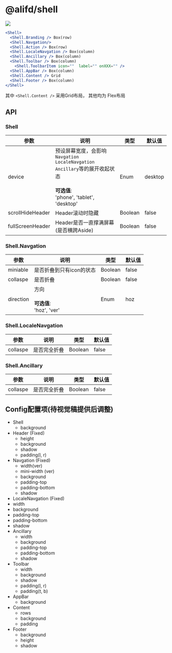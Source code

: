 # @alifd/shell

![](https://img.alicdn.com/tfs/TB1nNtcelCw3KVjSZFuXXcAOpXa-881-465.png)
````jsx
<Shell> 
  <Shell.Branding /> Box(row)
  <Shell.Navgation/>
  <Shell.Action /> Box(row)
  <Shell.LocaleNavgation /> Box(column)
  <Shell.Ancillary /> Box(column)
  <Shell.Toolbar /> Box(column)
    <Shell.ToolbarItem icon=""  label="" onXXX="" /> 
  <Shell.AppBar /> Box(column)
  <Shell.Content /> Grid
  <Shell.Footer /> Box(column)
</Shell>
````
其中 `<Shell.Content />` 采用Grid布局， 其他均为 Flex布局

## API
### Shell
| 参数                  | 说明          | 类型              | 默认值              |
| -------------------- | ------------ | ----------------- | ------------------ |
| device             | 预设屏幕宽度，会影响`Navgation` `LocaleNavgation` `Ancillary`等的展开收起状态<br><br>**可选值**:<br>'phone', 'tablet', 'desktop'     | Enum         |  desktop    |
| scrollHideHeader   | Header滚动时隐藏    | Boolean         | false     |
| fullScreenHeader   | Header是否一直撑满屏幕 (是否横跨Aside)    | Boolean         | false     |

### Shell.Navgation
| 参数                  | 说明          | 类型              | 默认值              |
| -------------------- | ------------ | ----------------- | ------------------ |
| miniable   | 是否折叠到只有icon的状态    | Boolean         | false     |
| collaspe   | 是否折叠    | Boolean         | false     |
| direction  | 方向<br><br>**可选值**:<br>'hoz', 'ver'    | Enum         |  hoz    |

### Shell.LocaleNavgation
| 参数                  | 说明          | 类型              | 默认值              |
| -------------------- | ------------ | ----------------- | ------------------ |
| collaspe   | 是否完全折叠    | Boolean         | false     |

### Shell.Ancillary
| 参数                  | 说明          | 类型              | 默认值              |
| -------------------- | ------------ | ----------------- | ------------------ |
| collaspe   | 是否完全折叠    | Boolean         | false     |


## Config配置项(待视觉稿提供后调整)

- Shell
  - background
- Header (Fixed)
  - height
  - background
  - shadow
  - padding(l, r)
- Navgation (Fixed)
  - width(ver)
  - mini-width (ver)
  - background 
  - padding-top
  - padding-bottom
  - shadow
-  LocaleNavgation (Fixed)
  - width
  - background 
  - padding-top
  - padding-bottom
  - shadow
- Ancillary
  - width
  - background 
  - padding-top
  - padding-bottom
  - shadow
- Toolbar
  - width
  - background 
  - shadow
  - padding(l, r)
  - padding(t, b)
- AppBar
  - background
- Content
  - rows
  - background
  - padding
- Footer
  - background 
  - height
  - shadow
